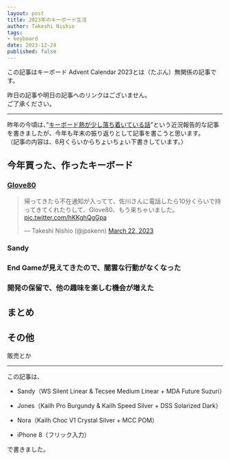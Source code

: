 ```yaml
---
layout: post
title: 2023年のキーボード生活
author: Takeshi Nishio
tags:
- keyboard
date: 2023-12-24
published: false
---
```


この記事はキーボード Advent Calendar 2023とは（たぶん）無関係の記事です。

昨日の記事や明日の記事へのリンクはございません。  
ご了承ください。

---

昨年の今頃は、”[キーボード熱が少し落ち着いている話](https://jpskenn.github.io/blog/2022/12/29/calm-passion-for-keyboard)”という近況報告的な記事を書きましたが、今年も年末の振り返りとして記事を書こうと思います。  
（記事の内容は、6月くらいからちょいちょい下書きしています。）

## 今年買った、作ったキーボード

### [Glove80](https://www.moergo.com)

<blockquote class="twitter-tweet" data-conversation="none" data-dnt="true"><p lang="ja" dir="ltr">帰ってきたら不在通知が入ってて、佐川さんに電話したら10分くらいで持ってきてくれたりして、Glove80、もう来ちゃいました。 <a href="https://t.co/hKKghQgGpa">pic.twitter.com/hKKghQgGpa</a></p>&mdash; Takeshi Nishio (@jpskenn) <a href="https://twitter.com/jpskenn/status/1638459868058390528?ref_src=twsrc%5Etfw">March 22, 2023</a></blockquote> <script async src="https://platform.twitter.com/widgets.js" charset="utf-8"></script>

### Sandy

### End Gameが見えてきたので、闇雲な行動がなくなった

### 開発の保留で、他の趣味を楽しむ機会が増えた

## まとめ

## その他

販売とか

---
この記事は、

- Sandy（WS Silent Linear & Tecsee Medium Linear + MDA Future Suzuri）

- Jones（Kailh Pro Burgundy & Kailh Speed Silver + DSS Solarized Dark）
- Nora（Kailh Choc V1 Crystal Silver + MCC POM）
- iPhone 8（フリック入力）

で書きました。
